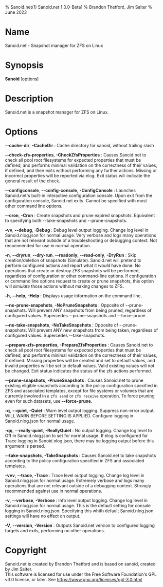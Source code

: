 % Sanoid.net(1) Sanoid.net 1.0.0-Beta1
% Brandon Thetford, Jim Salter
% June 2023

# Name
Sanoid.net - Snapshot manager for ZFS on Linux

# Synopsis
**Sanoid** \[options\]

# Description
Sanoid.net is a snapshot manager for ZFS on Linux.

# Options

**\-\-cache-dir**, **-CacheDir**
: Cache directory for sanoid, without trailing slash

**\-\-check-zfs-properties**, **-CheckZfsProperties**
: Causes Sanoid.net to check all pool root filesystems for expected properties
that must be defined, and performs minimal validation on the correctness of
their values, if defined, and then exits without performing any further
actions. Missing or incorrect properties will be reported via nlog. Exit
status will indicate the general result of the check.

**\-\-configconsole**, **\-\-config-console**, **-ConfigConsole**
: Launches Sanoid.net's built-in interactive configuration console. Upon exit
from the configuration console, Sanoid.net exits. Cannot be specified with
most other command line options.

**\-\-cron**, **-Cron**
: Create snapshots and prune expired snapshots. Equivalent to specifying both
\-\-take-snapshots and \-\-prune-snapshots.

**-vv**, **\-\-debug**, **-Debug**
: Debug level output logging. Change log level in Sanoid.nlog.json for normal
usage. Very verbose and logs many operations that are not relevant outside of
a troubleshooting or debugging context. Not recommended for use in normal
operation.

**-n**, **\-\-dryrun**, **\-\-dry-run**, **\-\-readonly**, **\-\-read-only**, **-DryRun**
: Skip creation/deletion of snapshots (Simulate). Sanoid.net will pretend to
perform configured actions and report what it _would_ have done. No operations
that create or destroy ZFS snapshots will be performed, regardless of
configuration or other command-line options. If configuration or command line
options request to create or prune snapshots, this option will _simulate_
those actions without making changes to ZFS.

**-h**, **\-\-help**, **-Help**
: Displays usage information on the command line.

**\-\-no-prune-snapshots**, **-NoPruneSnapshots**
: Opposite of \-\-prune-snapshots. Will prevent ANY snapshots from being
pruned, regardless of configured values. Supercedes \-\-prune-snapshots and
\-\-force-prune.

**\-\-no-take-snapshots**, **-NoTakeSnapshots**
: Opposite of \-\-prune-snapshots. Will prevent ANY new snapshots from being
taken, regardless of configured values. Supercedes \-\-take-snapshots.

**\-\-prepare-zfs-properties**, **-PrepareZfsProperties**
: Causes Sanoid.net to check all pool root filesystems for expected properties
that must be defined, and performs minimal validation on the correctness of
their values, if defined. Missing properties will be created and set to default
values, and invalid properties will be set to default values. Valid existing
values will not be changed. Exit status indicates the status of the zfs
actions performed.

**\-\-prune-snapshots**, **-PruneSnapshots**
: Causes Sanoid.net to prune existing eligible snapshots according to the
policy configuration specified in ZFS and associated templates, except for
file systems or volumes that are currently involved in a `zfs send` or
`zfs receive` operation. To force pruning even for such datasets,
use **\-\-force-prune**.

**-q**, **\-\-quiet**, **-Quiet**
: Warn level output logging. Suppress non-error output. WILL WARN BEFORE
SETTING IS APPLIED. Configure logging in Sanoid.nlog.json for normal usage.

**-qq**, **\-\-really-quiet**, **-ReallyQuiet**
: No output logging. Change log level to Off in Sanoid.nlog.json to set for
normal usage. If nlog is configured for Trace logging in Sanoid.nlog.json,
there may be logging output before this argument is parsed.

**\-\-take-snapshots**, **-TakeSnapshots**
: Causes Sanoid.net to take snapshots according to the policy configuration
specified in ZFS and associated templates.

**-vvv**, **\-\-trace**, **-Trace**
: Trace level output logging. Change log level in Sanoid.nlog.json for normal
usage. Extremely verbose and logs many operations that are not relevant outside
of a debugging context. Strongly recommended against use in normal operations.

**-v**, **\-\-verbose**, **-Verbose**
: Info level output logging. Change log level in Sanoid.nlog.json for normal
usage. This is the default setting for console logging in Sanoid.nlog.json.
Specifying this whith default Sanoid.nlog.json settings will have no effect
on output.

**-V**, **\-\-version**, **-Version**
: Outputs Sanoid.net version to configured logging targets and exits,
performing no other operations.

# Copyright
Sanoid.net is created by Brandon Thetford and is based on sanoid, created by
Jim Salter.\
This software is licensed for use under the Free Software Foundation's
GPL v3.0 license, or later. See https://www.gnu.org/licenses/gpl-3.0.html
